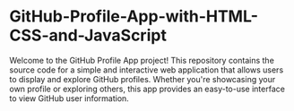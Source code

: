 # GitHub-Profile-App-with-HTML-CSS-and-JavaScript
Welcome to the GitHub Profile App project! This repository contains the source code for a simple and interactive web application that allows users to display and explore GitHub profiles. Whether you're showcasing your own profile or exploring others, this app provides an easy-to-use interface to view GitHub user information.
